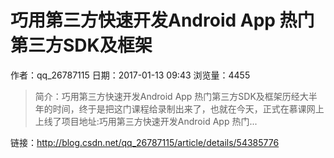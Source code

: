 # 巧用第三方快速开发Android App 热门第三方SDK及框架
作者：qq_26787115
日期：2017-01-13 09:43
浏览量：4455
> 简介：巧用第三方快速开发Android App 热门第三方SDK及框架历经大半年的时间，终于是把这门课程给录制出来了，也就在今天，正式在慕课网上上线了项目地址:巧用第三方快速开发Android App 热门...

 链接：http://blog.csdn.net/qq_26787115/article/details/54385776
